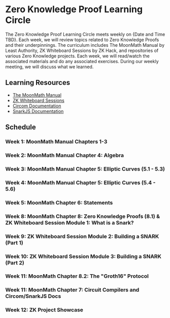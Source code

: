 # Zero Knowledge Proof Learning Circle

The Zero Knowledge Proof Learning Circle meets weekly on {Date and Time TBD}. Each week, we will review topics related to Zero Knowledge Proofs and their underpinnings. The curriculum includes The MoonMath Manual by Least Authority, ZK Whiteboard Sessions by ZK Hack, and repositories of various Zero Knowledge projects. Each week, we will read/watch the associated materials and do any associated exercises. During our weekly meeting, we will discuss what we learned.

## Learning Resources

- [The MoonMath Manual](https://github.com/LeastAuthority/moonmath-manual/releases/latest/download/main-moonmath.pdf)
- [ZK Whiteboard Sessions](https://zkhack.dev/whiteboard/)
- [Circom Documentation](https://docs.circom.io/)
- [SnarkJS Documentation](https://github.com/iden3/snarkjs)

## Schedule

### Week 1: MoonMath Manual Chapters 1-3

### Week 2: MoonMath Manual Chapter 4: Algebra

### Week 3: MoonMath Manual Chapter 5: Elliptic Curves (5.1 - 5.3)

### Week 4: MoonMath Manual Chapter 5: Elliptic Curves (5.4 - 5.6)

### Week 5: MoonMath Chapter 6: Statements

### Week 8: MoonMath Chapter 8: Zero Knowledge Proofs (8.1) & ZK Whiteboard Session Module 1: What is a Snark?

### Week 9: ZK Whiteboard Session Module 2: Building a SNARK (Part 1)

### Week 10: ZK Whiteboard Session Module 3: Building a SNARK (Part 2)

### Week 11: MoonMath Chapter 8.2: The "Groth16" Protocol

### Week 11: MoonMath Chapter 7: Circuit Compilers and Circom/SnarkJS Docs

### Week 12: ZK Project Showcase
